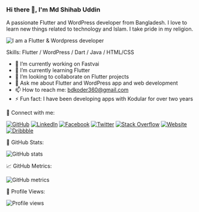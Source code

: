 ### Hi there 👋, I'm Md Shihab Uddin

A passionate Flutter and WordPress developer from Bangladesh. I love to learn new things related to technology and Islam. I take pride in my religion.

![I am a Flutter & Wordpress developer](https://media-exp1.licdn.com/dms/image/C5616AQGo8yKValKMMg/profile-displaybackgroundimage-shrink_200_800/0/1645456563262?e=1651104000&v=beta&t=kEzC4SV3ZPksgG6o7dNXf5F3YWjOMLdnOJbKOs_Dvvk)

Skills: Flutter / WordPress / Dart / Java / HTML/CSS

- 🔭 I’m currently working on Fastvai
- 🌱 I’m currently learning Flutter
- 👯 I’m looking to collaborate on Flutter projects
- 💬 Ask me about Flutter and WordPress app and web development
- 📫 How to reach me: bdkoder360@gmail.com
- ⚡ Fun fact: I have been developing apps with Kodular for over two years

🔗 Connect with me:

[![GitHub](https://img.shields.io/badge/-GitHub-black?style=flat&logo=github)](https://github.com/bdkoder360)
[![LinkedIn](https://img.shields.io/badge/-LinkedIn-blue?style=flat&logo=linkedin)](https://www.linkedin.com/in/mdshihabuddinroky/)
[![Facebook](https://img.shields.io/badge/-Facebook-blue?style=flat&logo=facebook)](https://www.facebook.com/mdsihabuddinroky)
[![Twitter](https://img.shields.io/badge/-Twitter-blue?style=flat&logo=twitter)](https://twitter.com/bdkoder360)
[![Stack Overflow](https://img.shields.io/badge/-Stack%20Overflow-orange?style=flat&logo=stackoverflow)](https://stackoverflow.com/users/15750310)
[![Website](https://img.shields.io/badge/-Website-white?style=flat&logo=icloud)](www.fastvai.com)
[![Dribbble](https://img.shields.io/badge/-Dribbble-blue?style=flat&logo=dart)](https://dribbble.com/bdkoder360)

🚀 GitHub Stats:

![GitHub stats](https://github-readme-stats.vercel.app/api?username=bdkoder360&show_icons=true)

📈 GitHub Metrics:

![GitHub metrics](https://metrics.lecoq.io/bdkoder360)


👀 Profile Views:

![Profile views](https://gpvc.arturio.dev/bdkoder360)
